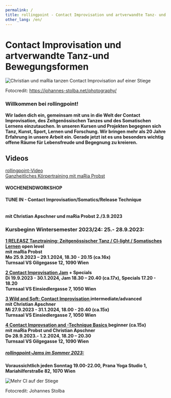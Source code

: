 ```yaml
---
permalink: /
title: rollingpoint - Contact Improvisation und artverwandte Tanz- und Bewegungsformen
other_lang: /en/
---
```

# Contact Improvisation und artverwandte Tanz-und Bewegungsformen

![Christian und maRia tanzen Contact Improvisation auf einer Stiege](/assets/uploads/dsc_1901_klein.jpg "Contact Improvisation")

Fotocredit: https://johannes-stolba.net/photography/

### Willkommen bei rollingpoint!

**Wir laden dich ein, gemeinsam mit uns in die Welt der Contact Improvisation, des Zeitgenössischen Tanzes und des Somatischen Lernens einzutauchen. In unseren Kursen und Projekten begegnen sich Tanz, Kunst, Sport, Lernen und Forschung. Wir bringen mehr als 20 Jahre Erfahrung in unsere Arbeit ein. Gerade jetzt ist es uns besonders wichtig offene Räume für Lebensfreude und Begegnung zu kreieren.**

## Videos

<div class="imglink"><a target="_blank" href="https://www.youtube.com/embed/kp3DqzN1Ldo"><img src="/assets/uploads/video_vorschau_rollingpoint.png" alt="" /><div>rollingpoint-Video</div></a></div>

<div class="imglink"><a target="_blank" href="https://www.youtube.com/embed/6A5otnVZAg4"><img src="/assets/uploads/video_vorschau_maria.png" alt="" /><div>Ganzheitliches Körpertraining mit maRia Probst</div></a></div>

#### WOCHENENDWORKSHOP

#### TUNE IN - Contact Improvisation/Somatics/Release Technique[](/workshops#liquid)

\
**mit Christian Apschner und maRia Probst 2./3.9.2023** 

### **Kursbeginn Wintersemester 2023/24: 25.- 28.9.2023:**

**[1 RELEASZ Tanztraining: ](/kurse#mo)[Zeitgenössischer Tanz / CI-light / Somatisches Lernen](/kurse#mo) open level**\
**mit maRia Probst**\
**Mo 25.9.2023 – 29.1.2024, 18.30 - 20.15 (ca.16x)**\
**Turnsaal VS Gilgegasse 12, 1090 Wien**

**[2 Contact Improvisation Jam](/kurse#di) + Specials\
Di 19.9.2023  - 30.1.2024, Jam 18.30 – 20.40 (ca.17x), Specials 17.20 - 18.20**\
**Turnsaal VS Einsiedlergasse 7, 1050 Wien**

**[3 Wild and Soft: Contact Improvisation ](/kurse#mi) intermediate/advanced**\
**mit Christian Apschner**\
**Mi 27.9.2023 - 31.1.2024, 18.00 - 20.40 (ca.15x)**\
**Turnsaal VS Einsiedlergasse 7, 1050 Wien**

**[4 Contact Improvsation and -Technique Basics  ](/kurse#do)beginner (ca.15x)**\
**mit maRia Probst und Christian Apschner**\
**Do 28.9.2023.- 1.2.2024, 18.20 – 20.30**\
**Turnsaal VS Gilgegasse 12, 1090 Wien**

##### **[rollingpoint-Jams im Sommer 2023:](/jams)**

**Voraussichtlich jeden Sonntag 19.00-22.00, Prana Yoga Studio 1, Mariahilferstraße 82, 1070 Wien**

![Mehr CI auf der Stiege](/assets/uploads/dsc_1941a.jpg "Mehr CI auf der Stiege")

Fotocredit: Johannes Stolba